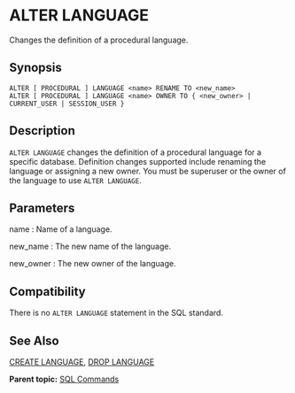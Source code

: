 # ALTER LANGUAGE 

Changes the definition of a procedural language.

## Synopsis 

``` {#sql_command_synopsis}
ALTER [ PROCEDURAL ] LANGUAGE <name> RENAME TO <new_name>
ALTER [ PROCEDURAL ] LANGUAGE <name> OWNER TO { <new_owner> | CURRENT_USER | SESSION_USER }
```

## Description 

`ALTER LANGUAGE` changes the definition of a procedural language for a specific database. Definition changes supported include renaming the language or assigning a new owner. You must be superuser or the owner of the language to use `ALTER LANGUAGE`.

## Parameters 

name
:   Name of a language.

new\_name
:   The new name of the language.

new\_owner
:   The new owner of the language.

## Compatibility 

There is no `ALTER LANGUAGE` statement in the SQL standard.

## See Also 

[CREATE LANGUAGE](CREATE_LANGUAGE.html), [DROP LANGUAGE](DROP_LANGUAGE.html)

**Parent topic:** [SQL Commands](../sql_commands/sql_ref.html)

